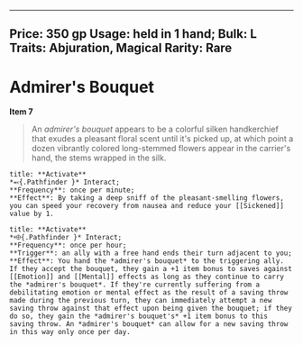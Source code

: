 
---
Price: 350 gp
Usage: held in 1 hand;
Bulk: L
Traits: Abjuration, Magical
Rarity: Rare
---

# Admirer's Bouquet

**Item 7**

> An *admirer's bouquet* appears to be a colorful silken handkerchief that exudes a pleasant floral scent until it's picked up, at which point a dozen vibrantly colored long-stemmed flowers appear in the carrier's hand, the stems wrapped in the silk.

```ad-embed-ability
title: **Activate**
*⬻{.Pathfinder }* Interact; 
**Frequency**: once per minute;
**Effect**: By taking a deep sniff of the pleasant-smelling flowers, you can speed your recovery from nausea and reduce your [[Sickened]] value by 1.

```

```ad-embed-ability
title: **Activate**
*⬲{.Pathfinder }* Interact; 
**Frequency**: once per hour;
**Trigger**: an ally with a free hand ends their turn adjacent to you;
**Effect**: You hand the *admirer's bouquet* to the triggering ally. If they accept the bouquet, they gain a +1 item bonus to saves against [[Emotion]] and [[Mental]] effects as long as they continue to carry the *admirer's bouquet*. If they're currently suffering from a debilitating emotion or mental effect as the result of a saving throw made during the previous turn, they can immediately attempt a new saving throw against that effect upon being given the bouquet; if they do so, they gain the *admirer's bouquet's* +1 item bonus to this saving throw. An *admirer's bouquet* can allow for a new saving throw in this way only once per day.

```
